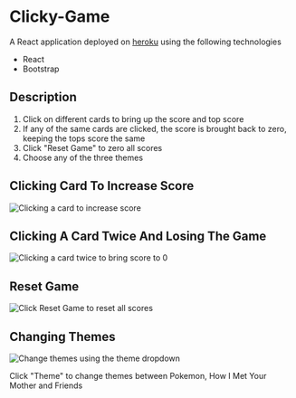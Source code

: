 # Clicky-Game

A React application deployed on [heroku](herokulink) using the following technologies
* React
* Bootstrap


## Description
1. Click on different cards to bring up the score and top score
2. If any of the same cards are clicked, the score is brought back to zero, keeping the tops score the same
3. Click "Reset Game" to zero all scores
4. Choose any of the three themes

## Clicking Card To Increase Score

![Clicking a card to increase score](https://user-images.githubusercontent.com/43242191/55994946-2a328000-5c81-11e9-93b2-faa86f5384dd.gif)


## Clicking A Card Twice And Losing The Game

![Clicking a card twice to bring score to 0](https://user-images.githubusercontent.com/43242191/55995287-163b4e00-5c82-11e9-93c4-a4dbfb104301.gif)


## Reset Game

![Click Reset Game to reset all scores](https://user-images.githubusercontent.com/43242191/55995411-65817e80-5c82-11e9-9ca3-fc40dff5028b.gif)


## Changing Themes

![Change themes using the theme dropdown](https://user-images.githubusercontent.com/43242191/55995513-b09b9180-5c82-11e9-9cd8-8dc4aa54ac22.gif)

Click "Theme" to change themes between Pokemon, How I Met Your Mother and Friends